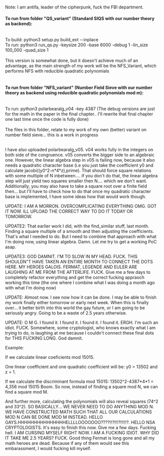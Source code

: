 Note: I am antifa, leader of the cipherpunk, fuck the FBI department. 

#### To run from folder "QS_variant" (Standard SIQS with our number theory as backend):</br></br>
To build: python3 setup.py build_ext --inplace</br>
To run: python3 run_qs.py -keysize 200 -base 6000 -debug 1 -lin_size 100_000 -quad_size 1</br></br>
This version is somewhat done, but it doesn't achieve much of an advantage, as the main strength of my work will be the NFS_Variant, which performs NFS with reducible quadratic polynomials<br><br>
#### To run from folder "NFS_variant" (Number Field Sieve with our number theory as backend using reducible quadratic polynomials mod m):</br></br>
To run: python3 polarbearalg_v04 -key 4387 (The debug versions are just for the math in the paper in the final chapter.. I'll rewrite that final chapter one last time once the code is fully done)</br></br>
The files in this folder, relate to my work of my own (better) variant on number field sieve... this is a work in progress</br></br>

I have also uploaded polarbearalg_v05. v04 works fully in the integers on both side of the congruence. v05 converts the bigger side to an algebraic one. However, the linear algebra step in v05 is failing now, because it also needs a quadratic character base (i.e you just take the coefficient y0 and calculate jacobi((y0^2-n\*4\*z),prime). That should force square relations with some multiple of N inbetween.... if you don't do that, the linear algebra step will just yield two squares smaller then N.... which we don't want. Additionally, you may also have to take a square root over a finite field then... but I'll have to check how to do that once my quadratic character base is implemented, I have some ideas how that would work though. 

UPDATE: I AM A MORRON. OVERCOMPLICATING EVERYTHING OMG. GOT IT NOW. ILL UPLOAD THE CORRECT WAY TO DO IT TODAY OR TOMORROW.

UPDATE2: That earlier work I did, with the find_similar stuff, last month. Finding a square multiple of a smooth and then adjusting the coefficients.
That's what I needed to do. But I need to combine that approach with what I'm doing now, using linear algebra. Damn. Let me try to get a working PoC asap.
 
UPDATE3: GOD DAMNIT. I'M TO SLOW IN MY HEAD. FUCK. THIS SHOULDN"T HAVE TAKEN AN ENTIRE MONTH TO CONNECT THE DOTS HERE. MY HEROES GALOIS. FERMAT, LEGENDE AND EULER ARE LAUGHING AT ME FROM THE AFTERLIFE. FUCK. Give me a few days to completely refactor everything and get the correct fucking appraoch working this time (the one where I combine what I was doing a month ago with what I'm doing now)

UPDATE: Almost now. I see now how it can be done. I may be able to finish my work finally either tomorrow or early next week. When this is finally over... it better birth into this world the gay future, or I am going to be seriously angry. Going to be a waste of 2.5 years otherwise. 

UPDATE: O M G. 
I found it.
I found it.
I found it. 
I found it. 
ERGH. I'm such an idiot. FUCK.
Somewhere, some cryptologist, who knows exactly what I am trying to do, is laughing at me because I couldn't connect these final dots for THIS FUCKING LONG.
God damnit. 

Example:

If we calculate linear coeficients mod 15015.

One linear coefficient and one quadratic coefficient will be: y0 = 13502 and z = 1.

If we calculate the discriminant formula mod 15015: 13502^2-4387\*4\*1 = 4,356 mod 15015
Boom. So now, instead of finding a square mod N, we can find a square mod M. 

And further more, calculating the polynomials will also reveal squares (74^2 and 33^2).
SO BASICALLY... WE NEVER NEED TO DO ANYTHING MOD N. WE HAVE CONSTRUCTED MATH SUCH THAT ALL OUR CALCULATIONS MOD N CAN BE DONE MOD M INSTEAD. HELLO GAYS.HHHHHHHHHHHHHHHELLLLOOOOOOO????!!?!!!?!!!!!?. HELLO NSA CRYPTOLOGISTS. It's easy to finish this now. Give me a few days. Fucking hell. I AM CURSING MYSELF RIGHT NOW. I AM A FUCKING IDIOT. WHY DID IT TAKE ME 2.5 YEARS? FUCK. Good thing Fermat is long gone and all my math heroes are dead. Because if any of them would see this embarassment, I would fucking kill myself.

